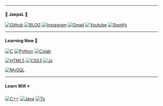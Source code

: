 ___
#### 🚀 JaepaL 🚀
<div>
<a href="https://github.com/DevJaepaL"><img alt="Github" src ="https://img.shields.io/badge/Github-181717.svg?&style=for-the-badge&logo=Github&logoColor=white"/></a>
<a href="https://blog.naver.com/wocks3254"><img alt="BLOG" src ="https://img.shields.io/badge/BLOG-03C75A.svg?&style=for-the-badge&logo=Naver&logoColor=white"/></a>
<a href="https://www.instagram.com/jaechane/"><img alt="Instagram" src ="https://img.shields.io/badge/INSTAGRAM-E4405F.svg?&style=for-the-badge&logo=Instagram&logoColor=white"/></a>
<a href="mailto:wocks3254@gmail.com"><img alt="Gmail" src ="https://img.shields.io/badge/Gmail-EA4335.svg?&style=for-the-badge&logo=Gmail&logoColor=white"/></a>
<a href="https://www.youtube.com/channel/UCZfp2GI6PfR7-6pn4OlqlPA"><img alt="Youtube" src ="https://img.shields.io/badge/Youtube-FF0000.svg?&style=for-the-badge&logo=Youtube&logoColor=white"/></a>
<a href="https://open.spotify.com/user/315akziob73jvy6udr4gibs52khu"><img alt="Spotify" src ="https://img.shields.io/badge/Spotify-1DB954.svg?&style=for-the-badge&logo=Spotify&logoColor=white"/></a>
</div>

___
#### Learning Now 📗

<p>
  <a href=""><img alt="C" src ="https://img.shields.io/badge/C-A8B9CC.svg?&style=for-the-badge&logo=C&logoColor=white"/></a>
   <a href=""><img alt="Python" src ="https://img.shields.io/badge/Python-3776AB.svg?&style=for-the-badge&logo=Python&logoColor=white"/></a>
  <a href=""><img alt="Colab" src ="https://img.shields.io/badge/OpenCV-5C3EE8.svg?&style=for-the-badge&logo=OpenCV&logoColor=white"/></a>
  <br>
<p>
   <a href=""><img alt="HTML5" src ="https://img.shields.io/badge/HTML5-E34F26.svg?&style=for-the-badge&logo=HTML5&logoColor=white"/></a>
  <a href=""><img alt="CSS3" src ="https://img.shields.io/badge/CSS3-1572B6.svg?&style=for-the-badge&logo=CSS3&logoColor=white"/></a>
  <a href=""><img alt="Js" src ="https://img.shields.io/badge/JavaScript-F7DF1E.svg?&style=for-the-badge&logo=JavaScript&logoColor=white"/></a>
  <br>
 </p>
  <div>
   <a href=""><img alt="MySQL" src ="https://img.shields.io/badge/MySQL-4479A1.svg?&style=for-the-badge&logo=MySQL&logoColor=white"/></a>
  </div>
  
  ___
  #### Learn Will ⭐
  <div>
  <a href=""><img alt="C++" src ="https://img.shields.io/badge/C++-00599C.svg?&style=for-the-badge&logo=Cplusplus&logoColor=white"/></a>
  <a href=""><img alt="Java" src ="https://img.shields.io/badge/JAVA-007396.svg?&style=for-the-badge&logo=JAVA&logoColor=white"/></a>
  <a href=""><img alt="Ts" src ="https://img.shields.io/badge/TypeScript-3178C6.svg?&style=for-the-badge&logo=TypeScript&logoColor=white"/></a>
 </div>

